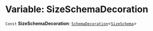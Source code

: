 # Variable: SizeSchemaDecoration

`Const` **SizeSchemaDecoration**: [`SchemaDecoration`](/auto-docs/utils/interfaces/SchemaDecoration-1.md)<[`SizeSchema`](/auto-docs/utils/interfaces/SizeSchema-1.md)>
